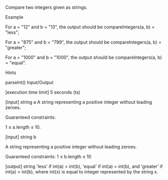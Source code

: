 Compare two integers given as strings.

Example

For a = "12" and b = "13", the output should be compareIntegers(a, b) = "less";

For a = "875" and b = "799", the output should be compareIntegers(a, b) = "greater";

For a = "1000" and b = "1000", the output should be compareIntegers(a, b) = "equal".

Hints

parseInt()
Input/Output

[execution time limit] 5 seconds (ts)

[input] string a A string representing a positive integer without leading zeroes.

Guaranteed constraints:

1 ≤ a.length ≤ 10.

[input] string b

A string representing a positive integer without leading zeroes.

Guaranteed constraints: 1 ≤ b.length ≤ 10

[output] string 'less' if int(a) < int(b), 'equal' if int(a) = int(b), and 'greater' if int(a) > int(b), where int(x) is equal to integer represented by the string x.